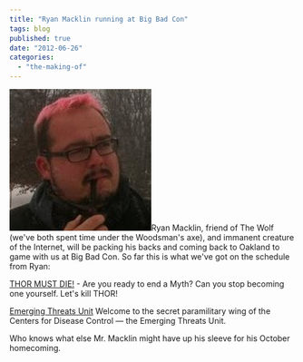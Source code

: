 ```yaml
---
title: "Ryan Macklin running at Big Bad Con"
tags: blog
published: true
date: "2012-06-26"
categories: 
  - "the-making-of"
---
```


[![](/images/ryan_macklin1.jpg "ryan_macklin")](http://www.bigbadcon.com/wp-content/uploads/2012/06/ryan_macklin1.jpg)Ryan Macklin, friend of The Wolf (we've both spent time under the Woodsman's axe), and immanent creature of the Internet, will be packing his backs and coming back to Oakland to game with us at Big Bad Con. So far this is what we've got on the schedule from Ryan:

[THOR MUST DIE!](http://www.bigbadcon.com/events/thor-must-die-2012/ "THOR MUST DIE!") - Are you ready to end a Myth? Can you stop becoming one yourself. Let's kill THOR!

[Emerging Threats Unit](http://www.bigbadcon.com/events/emerging-threats-unit/ "Emerging Threats Unit") Welcome to the secret paramilitary wing of the Centers for Disease Control — the Emerging Threats Unit.

Who knows what else Mr. Macklin might have up his sleeve for his October homecoming.

